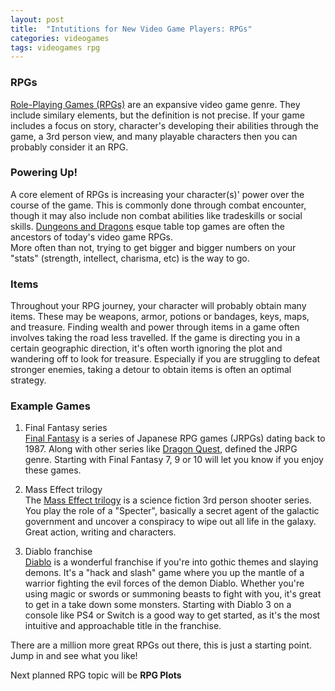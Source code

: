 ```yaml
---
layout: post
title:  "Intutitions for New Video Game Players: RPGs"
categories: videogames
tags: videogames rpg
---
```


### RPGs
[Role-Playing Games (RPGs)](https://en.wikipedia.org/wiki/Role-playing_video_game) are an expansive video game genre. 
They include similary elements, but the definition is not precise.
If your game includes a focus on story, character's developing their abilities through the game, a 3rd person view, and many playable characters then you can probably consider it an RPG. 

### Powering Up!
A core element of RPGs is increasing your character(s)' power over the course of the game. 
This is commonly done through combat encounter, though it may also include non combat abilities like tradeskills or social skills. 
[Dungeons and Dragons](https://en.wikipedia.org/wiki/Dungeons_%26_Dragons) esque table top games are often the ancestors of today's video game RPGs.  
More often than not, trying to get bigger and bigger numbers on your "stats" (strength, intellect, charisma, etc) is the way to go.

### Items
Throughout your RPG journey, your character will probably obtain many items. 
These may be weapons, armor, potions or bandages, keys, maps, and treasure. 
Finding wealth and power through items in a game often involves taking the road less travelled. 
If the game is directing you in a certain geographic direction, it's often worth ignoring the plot and wandering off to look for treasure. 
Especially if you are struggling to defeat stronger enemies, taking a detour to obtain items is often an optimal strategy. 

### Example Games
1. Final Fantasy series<br>
[Final Fantasy](https://en.wikipedia.org/wiki/Final_Fantasy) is a series of Japanese RPG games (JRPGs) dating back to 1987. 
Along with other series like [Dragon Quest](https://en.wikipedia.org/wiki/Dragon_Quest), defined the JRPG genre. 
Starting with Final Fantasy 7, 9 or 10 will let you know if you enjoy these games. 

2. Mass Effect trilogy<br>
The [Mass Effect trilogy](https://en.wikipedia.org/wiki/Mass_Effect#Mass_Effect_Trilogy) is a science fiction 3rd person shooter series. 
You play the role of a "Specter", basically a secret agent of the galactic government and uncover a conspiracy to wipe out all life in the galaxy. 
Great action, writing and characters. 

3. Diablo franchise<br>
[Diablo](https://en.wikipedia.org/wiki/Diablo_(series)) is a wonderful franchise if you're into gothic themes and slaying demons. 
It's a "hack and slash" game where you up the mantle of a warrior fighting the evil forces of the demon Diablo. 
Whether you're using magic or swords or summoning beasts to fight with you, it's great to get in a take down some monsters. 
Starting with Diablo 3 on a console like PS4 or Switch is a good way to get started, as it's the most intuitive and approachable title in the franchise. 

There are a million more great RPGs out there, this is just a starting point. 
Jump in and see what you like!

Next planned RPG topic will be **RPG Plots**